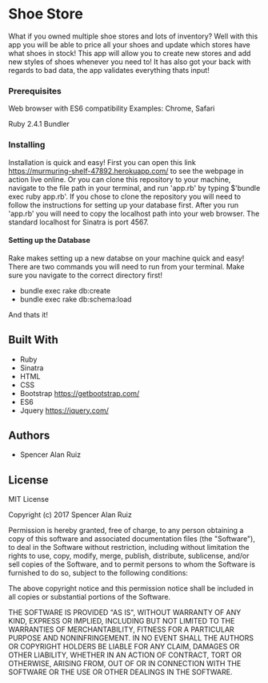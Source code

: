 # Shoe Store

What if you owned multiple shoe stores and lots of inventory? Well with this app you will be able to price all your shoes and update which stores have what shoes in stock! This app will allow you to create new stores and add new styles of shoes whenever you need to! It has also got your back with regards to bad data, the app validates everything thats input!

### Prerequisites

Web browser with ES6 compatibility
Examples: Chrome, Safari

Ruby 2.4.1
Bundler

### Installing

Installation is quick and easy! First you can open this link https://murmuring-shelf-47892.herokuapp.com/ to see the webpage in action live online. Or you can clone this repository to your machine, navigate to the file path in your terminal, and run 'app.rb' by typing $'bundle exec ruby app.rb'. If you chose to clone the repository you will need to follow the instructions for setting up your database first. After you run 'app.rb' you will need to copy the localhost path into your web browser. The standard localhost for Sinatra is port 4567.

#### Setting up the Database

Rake makes setting up a new databse on your machine quick and easy! There are two commands you will need to run from your terminal. Make sure you navigate to the correct directory first!

* bundle exec rake db:create
* bundle exec rake db:schema:load

And thats it!

## Built With

* Ruby
* Sinatra
* HTML
* CSS
* Bootstrap https://getbootstrap.com/
* ES6
* Jquery https://jquery.com/

## Authors

* Spencer Alan Ruiz

## License

MIT License

Copyright (c) 2017 Spencer Alan Ruiz

Permission is hereby granted, free of charge, to any person obtaining a copy
of this software and associated documentation files (the "Software"), to deal
in the Software without restriction, including without limitation the rights
to use, copy, modify, merge, publish, distribute, sublicense, and/or sell
copies of the Software, and to permit persons to whom the Software is
furnished to do so, subject to the following conditions:

The above copyright notice and this permission notice shall be included in all
copies or substantial portions of the Software.

THE SOFTWARE IS PROVIDED "AS IS", WITHOUT WARRANTY OF ANY KIND, EXPRESS OR
IMPLIED, INCLUDING BUT NOT LIMITED TO THE WARRANTIES OF MERCHANTABILITY,
FITNESS FOR A PARTICULAR PURPOSE AND NONINFRINGEMENT. IN NO EVENT SHALL THE
AUTHORS OR COPYRIGHT HOLDERS BE LIABLE FOR ANY CLAIM, DAMAGES OR OTHER
LIABILITY, WHETHER IN AN ACTION OF CONTRACT, TORT OR OTHERWISE, ARISING FROM,
OUT OF OR IN CONNECTION WITH THE SOFTWARE OR THE USE OR OTHER DEALINGS IN THE
SOFTWARE.

